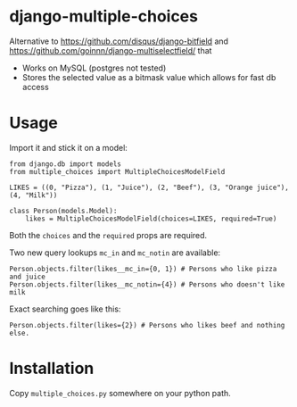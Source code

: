 # django-multiple-choices

Alternative to https://github.com/disqus/django-bitfield and https://github.com/goinnn/django-multiselectfield/ that

- Works on MySQL (postgres not tested)
- Stores the selected value as a bitmask value which allows for fast db access

# Usage

Import it and stick it on a model:

```
from django.db import models
from multiple_choices import MultipleChoicesModelField

LIKES = ((0, "Pizza"), (1, "Juice"), (2, "Beef"), (3, "Orange juice"), (4, "Milk"))

class Person(models.Model):
    likes = MultipleChoicesModelField(choices=LIKES, required=True)
```

Both the `choices` and the `required` props are required.

Two new query lookups `mc_in` and `mc_notin` are available:

```
Person.objects.filter(likes__mc_in={0, 1}) # Persons who like pizza and juice
Person.objects.filter(likes__mc_notin={4}) # Persons who doesn't like milk
```

Exact searching goes like this:

```
Person.objects.filter(likes={2}) # Persons who likes beef and nothing else.
```

# Installation

Copy `multiple_choices.py` somewhere on your python path.
